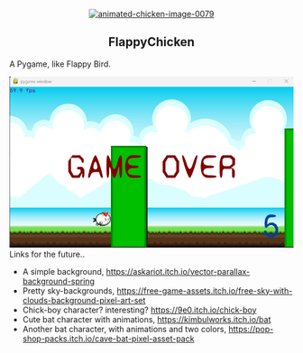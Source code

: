  <div align="center">
 
 <a href="https://www.animatedimages.org/cat-chickens-532.htm"><img src="https://www.animatedimages.org/data/media/532/animated-chicken-image-0079.gif" border="0" alt="animated-chicken-image-0079" /></a>
 </br>

## FlappyChicken
</div>
A Pygame, like Flappy Bird.

![Image of game](image.png)
<br>
Links for the future..

- A simple background, https://askariot.itch.io/vector-parallax-background-spring
- Pretty sky-backgrounds, https://free-game-assets.itch.io/free-sky-with-clouds-background-pixel-art-set
- Chick-boy character? interesting? https://9e0.itch.io/chick-boy
- Cute bat character with animations, https://kimbulworks.itch.io/bat
- Another bat character, with animations and two colors, https://pop-shop-packs.itch.io/cave-bat-pixel-asset-pack